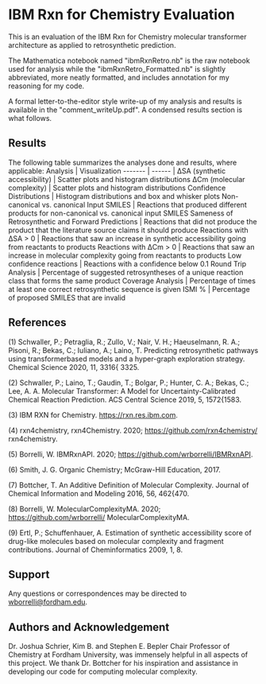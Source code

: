 # IBM Rxn for Chemistry Evaluation

This is an evaluation of the IBM Rxn for Chemistry molecular transformer architecture as applied to retrosynthetic prediction. 

The Mathematica notebook named "ibmRxnRetro.nb" is the raw notebook used for analysis while the "ibmRxnRetro_Formatted.nb" is slightly abbreviated, more neatly formatted, and includes annotation for my reasoning for my code. 

A formal letter-to-the-editor style write-up of my analysis and results is available in the "comment_writeUp.pdf". A condensed results section is what follows.

## Results 
The following table summarizes the analyses done and results, where applicable:
Analysis | Visualization
------- | ------ |
ΔSA (synthetic accessibility) | Scatter plots and histogram distributions 
ΔCm (molecular complexity) | Scatter plots and histogram distributions
Confidence Distributions | Histogram distributions and box and whisker plots
Non-canonical vs. canonical Input SMILES | Reactions that produced different products for non-canonical vs. canonical input SMILES
Sameness of Retrosynthetic and Forward Predictions | Reactions that did not produce the product that the literature source claims it should produce
Reactions with ΔSA > 0 | Reactions that saw an increase in synthetic accessibility going from reactants to products
Reactions with ΔCm > 0 | Reactions that saw an increase in molecular complexity going from reactants to products
Low confidence reactions | Reactions with a confidence below 0.1 
Round Trip Analysis | Percentage of suggested retrosyntheses of a unique reaction class that forms the same product
Coverage Analysis | Percentage of times at least one correct retrosynthetic sequence is given 
ISMI % | Percentage of proposed SMILES that are invalid 

## References
(1) Schwaller, P.; Petraglia, R.; Zullo, V.; Nair, V. H.; Haeuselmann, R. A.; Pisoni, R.;
Bekas, C.; Iuliano, A.; Laino, T. Predicting retrosynthetic pathways using transformerbased models and a hyper-graph exploration strategy. Chemical Science 2020, 11, 3316{
3325.

(2) Schwaller, P.; Laino, T.; Gaudin, T.; Bolgar, P.; Hunter, C. A.; Bekas, C.; Lee, A. A.
Molecular Transformer: A Model for Uncertainty-Calibrated Chemical Reaction Prediction. ACS Central Science 2019, 5, 1572{1583.

(3) IBM RXN for Chemistry. https://rxn.res.ibm.com.

(4) rxn4chemistry, rxn4Chemistry. 2020; https://github.com/rxn4chemistry/
rxn4chemistry.

(5) Borrelli, W. IBMRxnAPI. 2020; https://github.com/wrborrelli/IBMRxnAPI.

(6) Smith, J. G. Organic Chemistry; McGraw-Hill Education, 2017.

(7) Bottcher, T. An Additive Definition of Molecular Complexity. Journal of Chemical Information and Modeling 2016, 56, 462{470.

(8) Borrelli, W. MolecularComplexityMA. 2020; https://github.com/wrborrelli/
MolecularComplexityMA.

(9) Ertl, P.; Schuffenhauer, A. Estimation of synthetic accessibility score of drug-like
molecules based on molecular complexity and fragment contributions. Journal of Cheminformatics 2009, 1, 8.

## Support
Any questions or correspondences may be directed to wborrelli@fordham.edu.

## Authors and Acknowledgement
Dr. Joshua Schrier, Kim B. and Stephen E. Bepler Chair Professor of Chemistry at Fordham University, was immensely helpful in all aspects of this project. We thank Dr. Bottcher for his inspiration and assistance in developing our code for computing molecular complexity.

